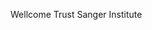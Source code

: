 [//]: # (Created by ./bin/manage_files.pl from ./species/Schistosoma_mansoni/PRJEA36577/Schistosoma_mansoni_PRJEA36577.summary.html on Thu Jun 11 13:45:39 2020)
Wellcome Trust Sanger Institute
